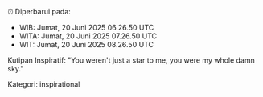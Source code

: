 ⏰ Diperbarui pada:
- WIB: Jumat, 20 Juni 2025 06.26.50 UTC
- WITA: Jumat, 20 Juni 2025 07.26.50 UTC
- WIT: Jumat, 20 Juni 2025 08.26.50 UTC

Kutipan Inspiratif:
"You weren't just a star to me, you were my whole damn sky."


Kategori: inspirational

